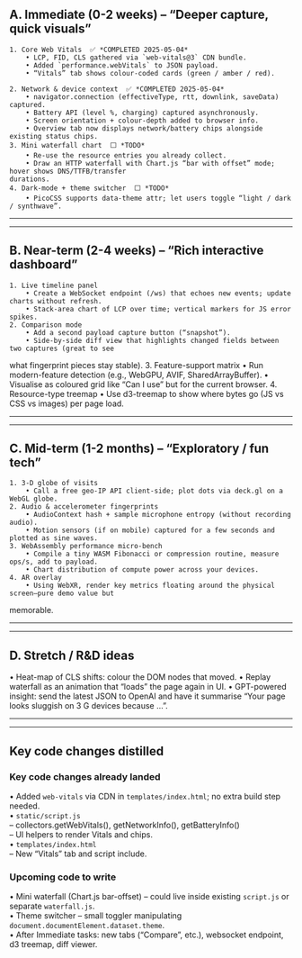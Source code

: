 ## A. Immediate (0-2 weeks) – “Deeper capture, quick visuals”

    1. Core Web Vitals  ✅ *COMPLETED 2025-05-04*
        • LCP, FID, CLS gathered via `web-vitals@3` CDN bundle.  
        • Added `performance.webVitals` to JSON payload.  
        • “Vitals” tab shows colour-coded cards (green / amber / red).

    2. Network & device context  ✅ *COMPLETED 2025-05-04*
        • navigator.connection (effectiveType, rtt, downlink, saveData) captured.  
        • Battery API (level %, charging) captured asynchronously.  
        • Screen orientation + colour-depth added to browser info.  
        • Overview tab now displays network/battery chips alongside existing status chips.
    3. Mini waterfall chart  ⬜ *TODO*
        • Re-use the resource entries you already collect.
        • Draw an HTTP waterfall with Chart.js “bar with offset” mode; hover shows DNS/TTFB/transfer
    durations.
    4. Dark-mode + theme switcher  ⬜ *TODO*
        • PicoCSS supports data-theme attr; let users toggle “light / dark / synthwave”.

---------------------------------------------------------------------------------------------------
---

## B. Near-term (2-4 weeks) – “Rich interactive dashboard”

    1. Live timeline panel
        • Create a WebSocket endpoint (/ws) that echoes new events; update charts without refresh.
        • Stack-area chart of LCP over time; vertical markers for JS error spikes.
    2. Comparison mode
        • Add a second payload capture button (“snapshot”).
        • Side-by-side diff view that highlights changed fields between two captures (great to see
what fingerprint pieces stay stable).
    3. Feature-support matrix
        • Run modern-feature detection (e.g., WebGPU, AVIF, SharedArrayBuffer).
        • Visualise as coloured grid like “Can I use” but for the current browser.
    4. Resource-type treemap
        • Use d3-treemap to show where bytes go (JS vs CSS vs images) per page load.

---------------------------------------------------------------------------------------------------
---

## C. Mid-term (1-2 months) – “Exploratory / fun tech”

    1. 3-D globe of visits
        • Call a free geo-IP API client-side; plot dots via deck.gl on a WebGL globe.
    2. Audio & accelerometer fingerprints
        • AudioContext hash + sample microphone entropy (without recording audio).
        • Motion sensors (if on mobile) captured for a few seconds and plotted as sine waves.
    3. WebAssembly performance micro-bench
        • Compile a tiny WASM Fibonacci or compression routine, measure ops/s, add to payload.
        • Chart distribution of compute power across your devices.
    4. AR overlay
        • Using WebXR, render key metrics floating around the physical screen—pure demo value but
memorable.

---------------------------------------------------------------------------------------------------
---

## D. Stretch / R&D ideas

• Heat-map of CLS shifts: colour the DOM nodes that moved.
• Replay waterfall as an animation that “loads” the page again in UI.
• GPT-powered insight: send the latest JSON to OpenAI and have it summarise “Your page looks
sluggish on 3 G devices because …”.

---------------------------------------------------------------------------------------------------
---

## Key code changes distilled

### Key code changes already landed

• Added `web-vitals` via CDN in `templates/index.html`; no extra build step needed.  
• `static/script.js`  
    – collectors.getWebVitals(), getNetworkInfo(), getBatteryInfo()  
    – UI helpers to render Vitals and chips.  
• `templates/index.html`  
    – New “Vitals” tab and script include.  

### Upcoming code to write

• Mini waterfall (Chart.js bar-offset) – could live inside existing `script.js` or separate `waterfall.js`.  
• Theme switcher – small toggler manipulating `document.documentElement.dataset.theme`.  
• After Immediate tasks: new tabs (“Compare”, etc.), websocket endpoint, d3 treemap, diff viewer.